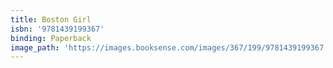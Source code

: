 ```yaml
---
title: Boston Girl
isbn: '9781439199367'
binding: Paperback
image_path: 'https://images.booksense.com/images/367/199/9781439199367.jpg'
---
```

